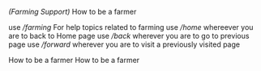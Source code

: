 *\(Farming Support\)* How to be a farmer

use */farming* For help topics related to farming
use */home* whereever you are to back to Home page
use */back* wherever you are to go to previous page
use */forward* wherever you are to visit a previously visited page

How to be a farmer
How to be a farmer
